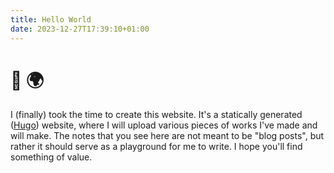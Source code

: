 ```yaml
---
title: Hello World
date: 2023-12-27T17:39:10+01:00
---
```


# :wave: :earth_africa:

I (finally) took the time to create this website. It's a statically generated ([Hugo](https://gohugo.io/)) website,
where I will upload various pieces of works I've made and will make. The notes that you see here are not meant to be
"blog posts", but rather it should serve as a playground for me to write. I hope you'll find something of value.
